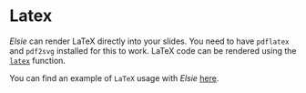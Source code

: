 # Latex
*Elsie* can render LaTeX directly into your slides. You need to have `pdflatex` and `pdf2svg` 
installed for this to work. LaTeX code can be rendered using the
[`latex`](elsie.ext.latex.latex) function.

You can find an example of `LaTeX` usage with *Elsie*
[here](https://github.com/spirali/elsie/blob/master/examples/latex/latex.py).
